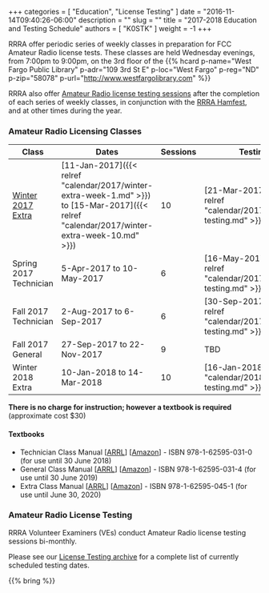 +++
categories = [ "Education", "License Testing" ]
date = "2016-11-14T09:40:26-06:00"
description = ""
slug = ""
title = "2017-2018 Education and Testing Schedule"
authors = [ "K0STK" ]
weight = -1
+++

RRRA offer periodic series of weekly classes in preparation for FCC Amateur
Radio license tests.  These classes are
held Wednesday evenings, from 7:00pm to 9:00pm, on the 3rd floor of the 
{{% hcard p-name="West Fargo Public Library" p-adr="109 3rd St E" p-loc="West Fargo" p-reg="ND" p-zip="58078" p-url="http://www.westfargolibrary.com" %}}

RRRA also offer [Amateur Radio license testing sessions](/dates/license-testing)
after the completion of each series of weekly classes, in conjunction with the
[RRRA Hamfest](/dates/hamfest/), and at other times during the year.
<!--more-->
### Amateur Radio Licensing Classes
Class | Dates | Sessions | Testing
------|-------|----------|--------
[Winter 2017 Extra](dates/winter-2017-extra) | [11-Jan-2017]({{< relref "calendar/2017/winter-extra-week-1.md" >}}) to [15-Mar-2017]({{< relref "calendar/2017/winter-extra-week-10.md" >}}) | 10 | [21-Mar-2017]({{< relref "calendar/2017/march-testing.md" >}})
Spring 2017 Technician | 5-Apr-2017 to 10-May-2017 | 6 | [16-May-2017]({{< relref "calendar/2017/may-testing.md" >}})
Fall 2017 Technician | 2-Aug-2017 to 6-Sep-2017 | 6 | [30-Sep-2017]({{< relref "calendar/2017/hamfest-testing.md" >}})
Fall 2017 General | 27-Sep-2017 to 22-Nov-2017 | 9 | TBD
Winter 2018 Extra | 10-Jan-2018 to 14-Mar-2018 | 10 | [16-Jan-2018]({{< relref "calendar/2018/january-testing.md" >}})


**There is no charge for instruction; however a textbook is required**
(approximate cost $30)

#### Textbooks

* Technician Class Manual [[ARRL](http://www.arrl.org/shop/ARRL-Ham-Radio-License-Manual-3rd-Edition/)] [[Amazon](http://www.amazon.com/ARRL-Ham-Radio-License-Manual/dp/1625950136/)] - ISBN 978-1-62595-031-0 (for use until 30 June 2018)
* General Class Manual [[ARRL](http://www.arrl.org/shop/ARRL-General-Class-License-Manual-8th-Edition/)] [[Amazon](http://www.amazon.com/General-Class-License-Manual-Spiral/dp/1625950314/)] - ISBN 978-1-62595-031-4 (for use until 30 June 2019)
* Extra Class Manual [[ARRL](http://www.arrl.org/shop/ARRL-Extra-Class-License-Manual-11th-Edition/)] [[Amazon](http://www.amazon.com/Extra-Class-License-Manual-Amateur/dp/1625950454/)] - ISBN 978-1-62595-045-1 (for use until June 30, 2020)

### Amateur Radio License Testing

RRRA Volunteer Examiners (VEs) conduct Amateur Radio license testing
sessions bi-monthly. 	

Please see our [License Testing archive](/dates/license-testing/) for a
complete list of currently scheduled testing dates.

{{% bring %}}
